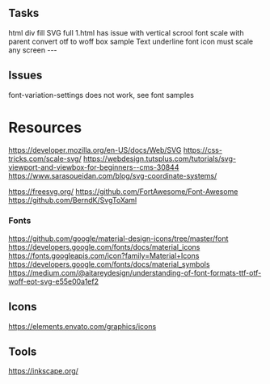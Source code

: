 ﻿

## Tasks
html div fill SVG full
	1.html
	has issue with vertical scrool
font scale with parent
convert otf to woff
box sample
	Text
	underline
	font icon
	must scale any screen
	---

## Issues
font-variation-settings does not work, see font samples

# Resources
https://developer.mozilla.org/en-US/docs/Web/SVG
https://css-tricks.com/scale-svg/
https://webdesign.tutsplus.com/tutorials/svg-viewport-and-viewbox-for-beginners--cms-30844
https://www.sarasoueidan.com/blog/svg-coordinate-systems/

https://freesvg.org/
https://github.com/FortAwesome/Font-Awesome
https://github.com/BerndK/SvgToXaml

### Fonts
https://github.com/google/material-design-icons/tree/master/font
https://developers.google.com/fonts/docs/material_icons
https://fonts.googleapis.com/icon?family=Material+Icons
https://developers.google.com/fonts/docs/material_symbols
https://medium.com/@aitareydesign/understanding-of-font-formats-ttf-otf-woff-eot-svg-e55e00a1ef2

## Icons
https://elements.envato.com/graphics/icons

## Tools
https://inkscape.org/
